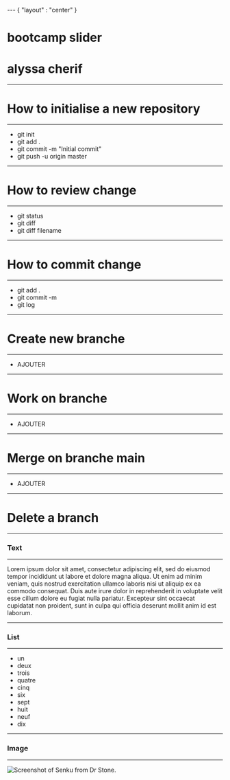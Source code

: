 --- { "layout" : "center" }
# bootcamp slider
# alyssa cherif

---
# How to initialise a new repository
--- 
- git init
- git add .
- git commit -m "Initial commit"
- git push -u origin master
---

# How to review change 
---
- git status
- git diff
- git diff filename
--- 

# How to commit change
---
- git add .
- git commit -m 
- git log 

---
# Create new branche

---
- AJOUTER 
---

# Work on branche 
---
- AJOUTER
---

# Merge on branche main

---
- AJOUTER 
---

# Delete a branch
---

### Text

---
Lorem ipsum dolor sit amet, consectetur adipiscing elit, sed do eiusmod tempor incididunt ut labore et dolore magna aliqua. Ut enim ad minim veniam, quis nostrud exercitation ullamco laboris nisi ut aliquip ex ea commodo consequat. Duis aute irure dolor in reprehenderit in voluptate velit esse cillum dolore eu fugiat nulla pariatur. Excepteur sint occaecat cupidatat non proident, sunt in culpa qui officia deserunt mollit anim id est laborum.

---
### List
---
- un
- deux
- trois
- quatre
- cinq
- six
- sept
- huit
- neuf
- dix

--- 
### Image 
---

![Screenshot of Senku from Dr Stone.](https://i.pinimg.com/736x/d0/15/50/d0155013035bfd7464bc886fb0b69c0e.jpg)